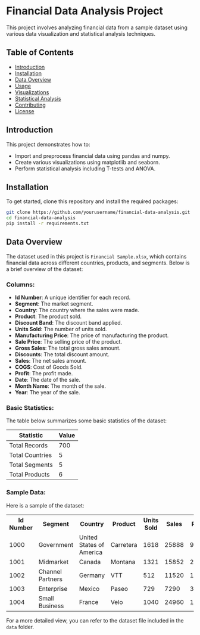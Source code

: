 # Financial Data Analysis Project

This project involves analyzing financial data from a sample dataset using various data visualization and statistical analysis techniques.

## Table of Contents
- [Introduction](#introduction)
- [Installation](#installation)
- [Data Overview](#data-overview)
- [Usage](#usage)
- [Visualizations](#visualizations)
- [Statistical Analysis](#statistical-analysis)
- [Contributing](#contributing)
- [License](#license)

## Introduction
This project demonstrates how to:
- Import and preprocess financial data using pandas and numpy.
- Create various visualizations using matplotlib and seaborn.
- Perform statistical analysis including T-tests and ANOVA.

## Installation
To get started, clone this repository and install the required packages:

```bash
git clone https://github.com/yourusername/financial-data-analysis.git
cd financial-data-analysis
pip install -r requirements.txt
```

## Data Overview
The dataset used in this project is `Financial Sample.xlsx`, which contains financial data across different countries, products, and segments. Below is a brief overview of the dataset:

### Columns:
- **Id Number**: A unique identifier for each record.
- **Segment**: The market segment.
- **Country**: The country where the sales were made.
- **Product**: The product sold.
- **Discount Band**: The discount band applied.
- **Units Sold**: The number of units sold.
- **Manufacturing Price**: The price of manufacturing the product.
- **Sale Price**: The selling price of the product.
- **Gross Sales**: The total gross sales amount.
- **Discounts**: The total discount amount.
- **Sales**: The net sales amount.
- **COGS**: Cost of Goods Sold.
- **Profit**: The profit made.
- **Date**: The date of the sale.
- **Month Name**: The month of the sale.
- **Year**: The year of the sale.

### Basic Statistics:
The table below summarizes some basic statistics of the dataset:

| Statistic       | Value             |
|-----------------|-------------------|
| Total Records   | 700               |
| Total Countries | 5                 |
| Total Segments  | 5                 |
| Total Products  | 6                 |

### Sample Data:
Here is a sample of the dataset:

<table>
  <tr>
    <th>Id Number</th>
    <th>Segment</th>
    <th>Country</th>
    <th>Product</th>
    <th>Units Sold</th>
    <th>Sales</th>
    <th>Profit</th>
  </tr>
  <tr>
    <td>1000</td>
    <td>Government</td>
    <td>United States of America</td>
    <td>Carretera</td>
    <td>1618</td>
    <td>25888</td>
    <td>9708</td>
  </tr>
  <tr>
    <td>1001</td>
    <td>Midmarket</td>
    <td>Canada</td>
    <td>Montana</td>
    <td>1321</td>
    <td>15852</td>
    <td>2642</td>
  </tr>
  <tr>
    <td>1002</td>
    <td>Channel Partners</td>
    <td>Germany</td>
    <td>VTT</td>
    <td>512</td>
    <td>11520</td>
    <td>1280</td>
  </tr>
  <tr>
    <td>1003</td>
    <td>Enterprise</td>
    <td>Mexico</td>
    <td>Paseo</td>
    <td>729</td>
    <td>7290</td>
    <td>3645</td>
  </tr>
  <tr>
    <td>1004</td>
    <td>Small Business</td>
    <td>France</td>
    <td>Velo</td>
    <td>1040</td>
    <td>24960</td>
    <td>12480</td>
  </tr>
</table>

For a more detailed view, you can refer to the dataset file included in the `data` folder.
